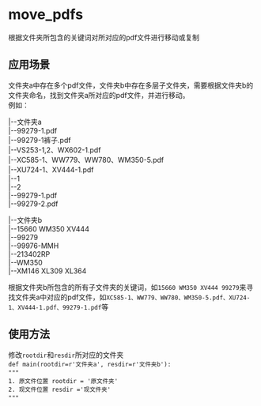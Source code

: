 # move_pdfs
根据文件夹所包含的关键词对所对应的pdf文件进行移动或复制  

## 应用场景  
文件夹a中存在多个pdf文件，文件夹b中存在多层子文件夹，需要根据文件夹b的文件夹命名，找到文件夹a所对应的pdf文件，并进行移动。  
例如：  

|--文件夹a  
​  |--99279-1.pdf  
​  |--99279-1裤子.pdf  
​  |--VS253-1,2、WX602-1.pdf  
​  |--XC585-1、WW779、WW780、WM350-5.pdf  
​  |--XU724-1、XV444-1.pdf  
​  ​   |--1  
​  ​   |--2  
​  ​   ​  |--99279-1.pdf  
​  ​   ​  |--99279-2.pdf  

|--文件夹b  
​  |--15660 WM350 XV444  
​  ​  |--99279  
​  |--99976-MMH  
​  ​  |--213402RP  
​  ​  ​  |--WM350  
​  ​  |--XM146 XL309 XL364  

根据文件夹b所包含的所有子文件夹的关键词，如`15660 WM350 XV444 99279`来寻找文件夹a中对应的pdf文件，如`XC585-1、WW779、WW780、WM350-5.pdf、XU724-1、XV444-1.pdf、99279-1.pdf`等

## 使用方法  
修改`rootdir`和`resdir`所对应的文件夹  
`def main(rootdir=r'文件夹a', resdir=r'文件夹b'):`  
​  `"""`  
​  ​  `1. 原文件位置 rootdir = '原文件夹'`  
​  ​  `2. 现文件位置 resdir ='现文件夹'`  
​  `"""`  
